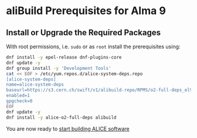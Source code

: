 aliBuild Prerequisites for Alma 9
===================================

## Install or Upgrade the Required Packages

With root permissions, i.e. `sudo` or as `root` install the prerequisites using:

<!-- Dockerfile RUN_INLINE -->
```bash
dnf install -y epel-release dnf-plugins-core
dnf update -y
dnf group install -y 'Development Tools'
cat << EOF > /etc/yum.repos.d/alice-system-deps.repo
[alice-system-deps]
name=alice-system-deps
baseurl=https://s3.cern.ch/swift/v1/alibuild-repo/RPMS/o2-full-deps_el9.x86-64/
enabled=1
gpgcheck=0
EOF
dnf update -y
dnf install -y alice-o2-full-deps alibuild
```

You are now ready to [start building ALICE software](README.md#get-or-upgrade-alibuild)
